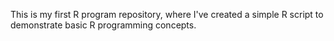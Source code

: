 This is my first R program repository, where I've created a simple R script to demonstrate basic R programming concepts.
